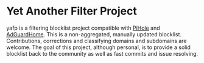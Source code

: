 # Yet Another Filter Project
yafp is a filtering blocklist project compatible with [PiHole](https://pi-hole.net/) and [AdGuardHome](https://adguard.com/en/adguard-home/overview.html). This is a non-aggregated, manually updated blocklist. Contributions, corrections and classifying domains and subdomains are welcome. The goal of this project, although personal, is to provide a solid blocklist back to the community as well as fast commits and issue resolving.
